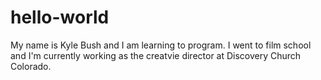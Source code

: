 # hello-world

My name is Kyle Bush and I am learning to program. I went to film school and I'm currently working as the creatvie director at Discovery Church Colorado.
